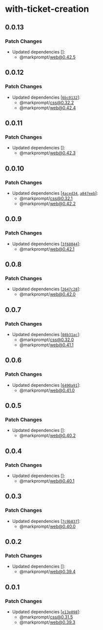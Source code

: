 # with-ticket-creation

## 0.0.13

### Patch Changes

- Updated dependencies []:
  - @markprompt/web@0.42.5

## 0.0.12

### Patch Changes

- Updated dependencies [[`6bc0132`](https://github.com/markprompt/markprompt-js/commit/6bc01327a6a4510cf9bfb3204f325dc0b9668e2f)]:
  - @markprompt/css@0.32.2
  - @markprompt/web@0.42.4

## 0.0.11

### Patch Changes

- Updated dependencies []:
  - @markprompt/web@0.42.3

## 0.0.10

### Patch Changes

- Updated dependencies [[`4aced34`](https://github.com/markprompt/markprompt-js/commit/4aced34c13ece1d22eb6e4827a598fd8d2afa53d), [`a847eeb`](https://github.com/markprompt/markprompt-js/commit/a847eeb1c6d728aa770f663d31df37e82bb5e753)]:
  - @markprompt/css@0.32.1
  - @markprompt/web@0.42.2

## 0.0.9

### Patch Changes

- Updated dependencies [[`3f68044`](https://github.com/markprompt/markprompt-js/commit/3f6804454fb214d49d4271b576f26e3bb8b32640)]:
  - @markprompt/web@0.42.1

## 0.0.8

### Patch Changes

- Updated dependencies [[`2647c28`](https://github.com/markprompt/markprompt-js/commit/2647c283532fa99fa823c44dda8cdfbc235819a6)]:
  - @markprompt/web@0.42.0

## 0.0.7

### Patch Changes

- Updated dependencies [[`08b31ac`](https://github.com/markprompt/markprompt-js/commit/08b31ac4a361c1bddb0b0d2a431fd6f4d46e2dac)]:
  - @markprompt/css@0.32.0
  - @markprompt/web@0.41.1

## 0.0.6

### Patch Changes

- Updated dependencies [[`6490a91`](https://github.com/markprompt/markprompt-js/commit/6490a91149517d8908e6d5e505b576fb7d3f2118)]:
  - @markprompt/web@0.41.0

## 0.0.5

### Patch Changes

- Updated dependencies []:
  - @markprompt/web@0.40.2

## 0.0.4

### Patch Changes

- Updated dependencies []:
  - @markprompt/web@0.40.1

## 0.0.3

### Patch Changes

- Updated dependencies [[`7c9b837`](https://github.com/markprompt/markprompt-js/commit/7c9b837fd0f73dae3baf3e1dc4207737d2347f43)]:
  - @markprompt/web@0.40.0

## 0.0.2

### Patch Changes

- Updated dependencies []:
  - @markprompt/web@0.39.4

## 0.0.1

### Patch Changes

- Updated dependencies [[`e13e098`](https://github.com/markprompt/markprompt-js/commit/e13e0985d2c285b7908b157f2baa293e1b67bcfc)]:
  - @markprompt/css@0.31.5
  - @markprompt/web@0.39.3
